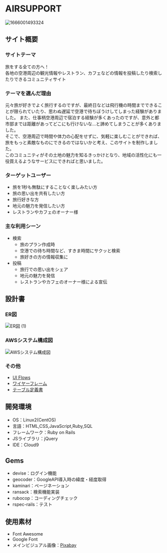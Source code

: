 # AIRSUPPORT

![1666001493324](https://user-images.githubusercontent.com/106796386/196151749-ff090a8f-320e-482d-af78-42ff1c393f05.png)

## サイト概要

### サイトテーマ
  旅をする全ての方へ！  
  各地の空港周辺の観光情報やレストラン、カフェなどの情報を投稿したり検索したりできるコミュニティサイト


### テーマを選んだ理由
  元々旅が好きでよく旅行するのですが、最終日などは飛行機の時間までできることが限られていたり、思わぬ遅延で空港で待ちぼうけしてしまった経験がありました。
  また、仕事柄空港周辺で宿泊する経験が多くあったのですが、意外と都市部までは距離があってどこにも行けないな…と諦めてしまうことが多くありました。  
  そこで、空港周辺で時間や体力の心配をせずに、気軽に楽しむことができれば、旅をもっと素敵なものにできるのではないかと考え、このサイトを制作しました。  
  このコミュニティがその土地の魅力を知るきっかけとなり、地域の活性化にも一役買えるようなサービスにできればと思いました。

### ターゲットユーザー
 - 旅を1秒も無駄にすることなく楽しみたい方
 - 旅の思い出を共有したい方
 - 旅行好きな方
 - 地元の魅力を発信したい方
 - レストランやカフェのオーナー様

### 主な利用シーン
- 検索
  - 旅のプラン作成時
  - 空港での待ち時間など、すきま時間にサクッと検索
  - 旅好きの方の情報収集に
- 投稿
  - 旅行での思い出をシェア
  - 地元の魅力を発信
  - レストランやカフェのオーナー様による宣伝

## 設計書

### ER図
![ER図 (1)](https://user-images.githubusercontent.com/106796386/196601217-e2c09a94-ce5c-47e3-9380-fe24b39260e1.jpg)

### AWSシステム構成図
![AWSシステム構成図](https://user-images.githubusercontent.com/106796386/196151335-1ed11995-edb1-4662-9db1-7507183a0a45.jpg)

### その他
- [UI Flows](https://drive.google.com/file/d/1D7TgHl0nmjuLEqufgK1qBxe2b572__s7/view?usp=sharing)
- [ワイヤーフレーム](https://drive.google.com/file/d/1vaFUBP_x4B90DP3prFGON9LMyffXkkO5/view?usp=sharing)
- [テーブル定義書](https://docs.google.com/spreadsheets/d/1Tp5NF7XPubGdvODzr5KErdDS83oDe2MVII_KGrHSeE4/edit?usp=sharing)

## 開発環境
- OS：Linux2(CentOS)
- 言語：HTML,CSS,JavaScript,Ruby,SQL
- フレームワーク：Ruby on Rails
- JSライブラリ：jQuery
- IDE：Cloud9

## Gems
- devise：ログイン機能
- geocoder：GoogleAPI導入時の緯度・経度取得
- kaminari：ページネーション
- ransack：検索機能実装
- rubocop：コーディングチェック
- rspec-rails：テスト

## 使用素材
- Font Awesome
- Google Font
- メインビジュアル画像：[Pixabay](https://pixabay.com/ja/)
